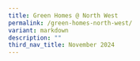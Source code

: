 ```yaml
---
title: Green Homes @ North West
permalink: /green-homes-north-west/
variant: markdown
description: ""
third_nav_title: November 2024
---
```

